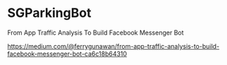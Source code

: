 # SGParkingBot
From App Traffic Analysis To Build Facebook Messenger Bot

https://medium.com/@ferrygunawan/from-app-traffic-analysis-to-build-facebook-messenger-bot-ca6c18b64310
